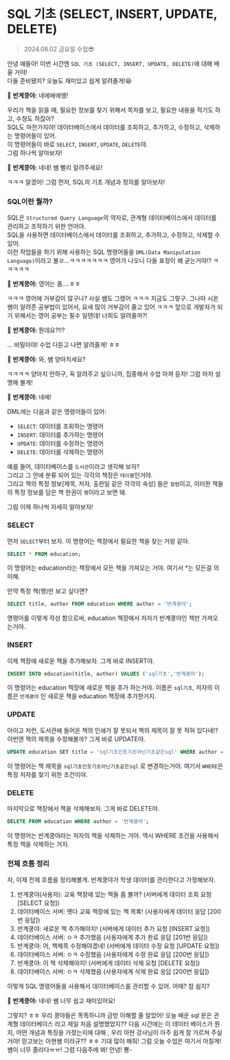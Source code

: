 # SQL 기초 (SELECT, INSERT, UPDATE, DELETE)

> 2024.08.02 금요일 수업😎

안녕 얘들아! 이번 시간엔 `SQL 기초 (SELECT, INSERT, UPDATE, DELETE)`에 대해 배울 거야!  
다들 준비됐지? 오늘도 재미있고 쉽게 알려줄게!😆

🥚 **반계쿵야:** 네에에에엥!

우리가 책을 읽을 때, 필요한 정보를 찾기 위해서 목차를 보고, 필요한 내용을 적기도 하고, 수정도 하잖아?  
SQL도 마찬가지야! 데이터베이스에서 데이터를 조회하고, 추가하고, 수정하고, 삭제하는 명령어들이 있어.  
이 명령어들이 바로 `SELECT`, `INSERT`, `UPDATE`, `DELETE`야.  
그럼 하나씩 알아보자!

🥚 **반계쿵야:** 네네! 쌤 빨리 알려주세요!

ㅋㅋㅋ 알겠어! 그럼 먼저, SQL의 기초 개념과 정의를 알아보자!

### SQL이란 뭘까?

SQL은 `Structured Query Language`의 약자로, 관계형 데이터베이스에서 데이터를 관리하고 조작하기 위한 언어야.  
SQL을 사용하면 데이터베이스에서 데이터를 조회하고, 추가하고, 수정하고, 삭제할 수 있어.  
이런 작업들을 하기 위해 사용하는 SQL 명령어들을 `DML(Data Manipulation Language)`이라고 불ㄹ...ㅋㅋㅋㅋㅋㅋㅋ
영어가 나오니 다들 표정이 왜 굳는거야!? ㅋㅋㅋㅋㅋ

🥚 **반계쿵야:** 영어는 좀....ㅎㅎ

ㅋㅋㅋ 영어에 거부감이 많구나? 사실 쌤도 그랬어 ㅋㅋㅋ 지금도 그렇구. 그나마 시온쌤이 알려준 공부법이 있어서, 요새 많이 거부감이 줄고 있어 ㅋㅋㅋ 
앞으로 개발자가 되기 위해서는 영어 공부는 필수 일텐데! 너희도 알려줄까?!

🥚 **반계쿵야:** 뭔데요?!!?

... 비밀이야! 수업 다듣고 나면 알려줄게! ㅎㅎ

🥚 **반계쿵야:** 와, 쌤 양아치세요? 

ㅋㅋㅋㅋ 양아치 안하구, 꼭 알려주고 싶으니까, 집중해서 수업 마져 듣자! 
그럼 마저 설명해 볼게!

🥚 **반계쿵야:** 네에!

DML에는 다음과 같은 명령어들이 있어:

- `SELECT`: 데이터를 조회하는 명령어
- `INSERT`: 데이터를 추가하는 명령어
- `UPDATE`: 데이터를 수정하는 명령어
- `DELETE`: 데이터를 삭제하는 명령어

예를 들어, 데이터베이스를 `도서관`이라고 생각해 보자?  
그리고 그 안에 분류 되어 있는 각각의 책장은 `테이블`인거야.  
그리고 책의 특정 정보[제목, 저자, 출판일 같은 각각의 속성] 들은 `컬럼`이고, 
이러한 책들의 특정 정보를 담은 책 한권이 `행`이라고 보면 돼.

그럼 이제 하나씩 자세히 알아보자!

### SELECT

먼저 `SELECT`부터 보자. 이 명령어는 책장에서 필요한 책을 찾는 거랑 같아.

```sql
SELECT * FROM education;
```

이 명령어는 education라는 책장에서 모든 책을 가져오는 거야.
여기서 *는 모든걸 의미해.

만약 특정 책(행)만 보고 싶다면?

```sql
SELECT title, author FROM education WHERE author = '반계쿵야';
```
명령어를 이렇게 작성 함으로써, education 책장에서 저자가 반계쿵야인 책만 가져오는거야.

### INSERT
이제 책장에 새로운 책을 추가해보자. 그게 바로 INSERT야.

```sql
INSERT INTO education(title, author) VALUES ('sql기초','반계쿵야');
```
이 명령어는 education 책장에 새로운 책을 추가 하는거야. 
이름은 `sql기초`, 저자의 이름은 `반계쿵야` 인 새로운 책을 education 책장에 추가한거지.

### UPDATE
아이고 저런, 도서관에 들어온 책의 인쇄가 잘 못되서 책의 제목이 잘 못 적혀 있다네!?
이번엔 책의 제목을 수정해볼까? 그게 바로 UPDATE야.

```sql
UPDATE education SET title = 'sql기초인듯기초아닌기초같은sql' WHERE author = '반계쿵야';
```
이 명령어는 책 제목을 `sql기초인듯기초아닌기초같은sql` 로 변경하는거야.
여기서 `WHERE`은 특정 저자를 찾기 위한 조건이야.

### DELETE
마지막으로 책장에서 책을 삭제해보자. 그게 바로 DELETE야.

```sql
DELETE FROM education WHERE author = '반계쿵야';
```
이 명령어는 반계쿵야라는 저자의 책을 삭제하는 거야.
역시 WHERE 조건을 사용해서 특정 책을 삭제하는 거지.

### 전체 흐름 정리
자, 이제 전체 흐름을 정리해볼게. 반계쿵야가 학생 데이터를 관리한다고 가정해보자.

1. 반계쿵야(사용자): 교육 책장에 있는 책들 좀 볼까? (서버에게 데이터 조회 요청 [SELECT 요청])  
2. 데이터베이스 서버: 옛다 교육 책장에 있는 책 목록! (사용자에게 데이터 응답 [200번 응답])  
3. 반계쿵야: 새로운 책 추가해야지! (서버에게 데이터 추가 요청 [INSERT 요청])  
4. 데이터베이스 서버: ㅇㅋ 추가했음 (사용자에게 추가 완료 응답 [201번 응답])  
5. 반계쿵야: 어, 책제목 수정해야겠네! (서버에게 데이터 수정 요청 [UPDATE 요청])  
6. 데이터베이스 서버: ㅇㅋ 수정했음 (사용자에게 수정 완료 응답 [200번 응답])  
7. 반계쿵야: 이 책 삭제해야지! (서버에게 데이터 삭제 요청 [DELETE 요청])  
8. 데이터베이스 서버: ㅇㅋ 삭제했음 (사용자에게 삭제 완료 응답 [200번 응답])

이렇게 SQL 명령어들을 사용해서 데이터베이스를 관리할 수 있어. 어때? 참 쉽지?

🥚 **반계쿵야:** 네네! 쌤 너무 쉽고 재미있어요!

그렇지? ㅎㅎ 우리 쿵야들은 똑똑하니까 금방 이해할 줄 알았어!
오늘 배운 sql 문은 관계형 데이터베이스 라고 제일 처음 설명했었지??
다음 시간에는 이 데이터 베이스가 뭔지, 어떤 개념과 특징을 가졌는지에 대해 , 우리 아현 강사님이 아주 쉽게 잘 가르쳐 주실거야!
믿고보는 아현쌤 이라규?? ㅎㅎ
기대 많이 해줘! 그럼 오늘 수업은 여기서 마칠게! 쌤이 너무 졸리다ㅠㅠ! 
그럼 다음주에 봐! 안녕! 뿅-






